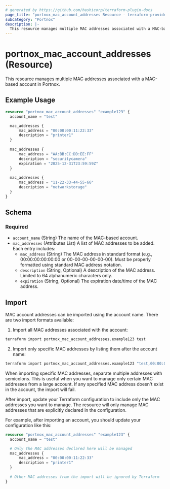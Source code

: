 ```yaml
---
# generated by https://github.com/hashicorp/terraform-plugin-docs
page_title: "portnox_mac_account_addresses Resource - terraform-provider-portnox"
subcategory: "Portnox"
description: |-
  This resource manages multiple MAC addresses associated with a MAC-based account in Portnox.
---
```


# portnox_mac_account_addresses (Resource)

This resource manages multiple MAC addresses associated with a MAC-based account in Portnox.

## Example Usage

```terraform
resource "portnox_mac_account_addresses" "example123" {
  account_name = "test"

  mac_addresses {
      mac_address = "00:00:00:11:22:33"
      description = "printer1"
  }
  
  mac_addresses {
      mac_address = "AA:BB:CC:DD:EE:FF"
      description = "securitycamera"
      expiration = "2025-12-31T23:59:59Z"
  }
  
  mac_addresses {
      mac_address = "11-22-33-44-55-66"
      description = "networkstorage" 
  }
}
```

## Schema

### Required

- `account_name` (String) The name of the MAC-based account.
- `mac_addresses` (Attributes List) A list of MAC addresses to be added. Each entry includes:
  - `mac_address` (String) The MAC address in standard format (e.g., 00:00:00:00:00:00 or 00-00-00-00-00-00). Must be properly formatted using standard MAC address notation.
  - `description` (String, Optional) A description of the MAC address. Limited to 64 alphanumeric characters only.
  - `expiration` (String, Optional) The expiration date/time of the MAC address.

## Import

MAC account addresses can be imported using the account name. There are two import formats available:

1. Import all MAC addresses associated with the account:
```bash
terraform import portnox_mac_account_addresses.example123 test
```

2. Import only specific MAC addresses by listing them after the account name:
```bash
terraform import portnox_mac_account_addresses.example123 "test,00:00:00:11:22:33;AA:BB:CC:DD:EE:FF"
```

When importing specific MAC addresses, separate multiple addresses with semicolons. This is useful when you want to manage only certain MAC addresses from a large account. If any specified MAC address doesn't exist in the account, the import will fail.

After import, update your Terraform configuration to include only the MAC addresses you want to manage. The resource will only manage MAC addresses that are explicitly declared in the configuration.

For example, after importing an account, you should update your configuration like this:

```terraform
resource "portnox_mac_account_addresses" "example123" {
  account_name = "test"

  # Only the MAC addresses declared here will be managed
  mac_addresses {
      mac_address = "00:00:00:11:22:33"
      description = "printer1"
  }
  
  # Other MAC addresses from the import will be ignored by Terraform
}
